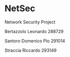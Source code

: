 # NetSec
Network Security Project

Bertazzolo Leonardo	288729

Santoro Domenico Pio	291014

Straccia Riccardo	293149

